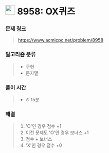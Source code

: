 # <img src="https://static.solved.ac/tier_small/4.svg" width=30> 8958: OX퀴즈

### 문제 링크
> https://www.acmicpc.net/problem/8958

### 알고리즘 분류
>- 구현
>- 문자열

### 풀이 시간
>- ⏱ 15분

### 해결
> 1. 'O'인 경우 점수 +1
> 2. 이전 문제도 'O'인 경우 보너스 +1
> 3. 점수 + 보너스
> 4. 'X'인 경우 점수 +0
